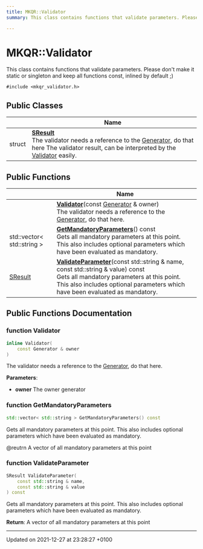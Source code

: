 ```yaml
---
title: MKQR::Validator
summary: This class contains functions that validate parameters. Please don't make it static or singleton and keep all functions const, inlined by default ;) 

---
```


# MKQR::Validator



This class contains functions that validate parameters. Please don't make it static or singleton and keep all functions const, inlined by default ;) 


`#include <mkqr_validator.h>`

## Public Classes

|                | Name           |
| -------------- | -------------- |
| struct | **[SResult](/Classes/struct_m_k_q_r_1_1_validator_1_1_s_result.md)** <br>The validator needs a reference to the [Generator](/Classes/class_m_k_q_r_1_1_generator.md), do that here The validator result, can be interpreted by the [Validator](/Classes/class_m_k_q_r_1_1_validator.md) easily.  |

## Public Functions

|                | Name           |
| -------------- | -------------- |
| | **[Validator](/Classes/class_m_k_q_r_1_1_validator.md#function-validator)**(const [Generator](/Classes/class_m_k_q_r_1_1_generator.md) & owner)<br>The validator needs a reference to the [Generator](/Classes/class_m_k_q_r_1_1_generator.md), do that here.  |
| std::vector< std::string > | **[GetMandatoryParameters](/Classes/class_m_k_q_r_1_1_validator.md#function-getmandatoryparameters)**() const<br>Gets all mandatory parameters at this point. This also includes optional parameters which have been evaluated as mandatory.  |
| [SResult](/Classes/struct_m_k_q_r_1_1_validator_1_1_s_result.md) | **[ValidateParameter](/Classes/class_m_k_q_r_1_1_validator.md#function-validateparameter)**(const std::string & name, const std::string & value) const<br>Gets all mandatory parameters at this point. This also includes optional parameters which have been evaluated as mandatory.  |

## Public Functions Documentation

### function Validator

```cpp
inline Validator(
    const Generator & owner
)
```

The validator needs a reference to the [Generator](/Classes/class_m_k_q_r_1_1_generator.md), do that here. 

**Parameters**: 

  * **owner** The owner generator 


### function GetMandatoryParameters

```cpp
std::vector< std::string > GetMandatoryParameters() const
```

Gets all mandatory parameters at this point. This also includes optional parameters which have been evaluated as mandatory. 

@reutrn A vector of all mandatory parameters at this point 


### function ValidateParameter

```cpp
SResult ValidateParameter(
    const std::string & name,
    const std::string & value
) const
```

Gets all mandatory parameters at this point. This also includes optional parameters which have been evaluated as mandatory. 

**Return**: A vector of all mandatory parameters at this point 

-------------------------------

Updated on 2021-12-27 at 23:28:27 +0100